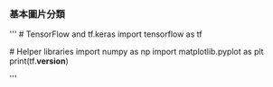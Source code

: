 ### 基本圖片分類

'''
# TensorFlow and tf.keras
import tensorflow as tf

# Helper libraries
import numpy as np
import matplotlib.pyplot as plt
print(tf.__version__)


'''
